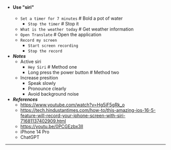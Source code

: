 - #### Use "siri"
    - `Set a timer for 7 minutes` # Bold a pot of water
        - `Stop the timer` # Stop it
    - `What is the weather today` # Get weather information
    - `Open Translate` # Open the application
    - `Record my screen`
        - `Start screen recording`
        - `Stop the record`
- ***Notes***
    - Active siri
        - `Hey Siri` # Method one
        - Long press the power button # Method two
    - Increase presition
        - Speak slowly
        - Pronounce clearly
        - Avoid background noise
- ***References***
    - https://www.youtube.com/watch?v=Hg5iF5gRk_o
    - https://tech.hindustantimes.com/how-to/this-amazing-ios-16-5-feature-will-record-your-iphone-screen-with-siri-71681137402909.html
    - https://youtu.be/0PCGEzbx3lI
    - iPhone 14 Pro
    - ChatGPT
- ---
